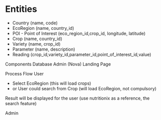 # Entities
* Country (name, code)
* EcoRegion (name, country_id)
* POI - Point of Interest (eco_region_id,crop_id, longitude, latitude)
* Crop (name, country_id)
* Variety (name, crop_id)
* Parameter (name, description)
* Reading (crop_id,variety_id,parameter_id,point_of_interest_id,value)



Components
Database
Admin (Nova)
Landing Page

Process Flow
User
* Select EcoRegion (this will load crops)
* or User could search from Crop (will load EcoRegion, not compulsory)

Result will be displayed for the user (use nutritionix as a reference, the search feature)

Admin

